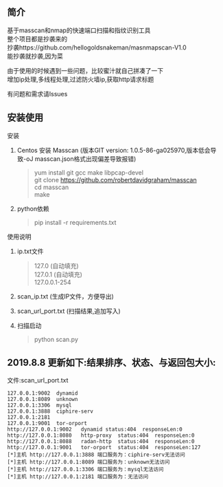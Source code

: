 ## 简介

基于masscan和nmap的快速端口扫描和指纹识别工具  
整个项目都是抄袭来的  
抄袭https://github.com/hellogoldsnakeman/masnmapscan-V1.0  
能抄袭就抄袭,因为菜

由于使用的时候遇到一些问题，比较蜜汁就自己拼凑了一下  
增加ip处理,多线程处理,过滤防火墙ip,获取http请求标题

有问题和需求请Issues  

## 安装使用

安装

1. Centos 安装 Masscan (版本GIT version: 1.0.5-86-ga025970,版本低会导致-oJ masscan.json格式出现偏差导致报错)
    >yum install git gcc make libpcap-devel  
    git clone https://github.com/robertdavidgraham/masscan  
    cd masscan  
    make  

2. python依赖
    >pip install -r requirements.txt
    
使用说明

1. ip.txt文件
    >127.0 (自动填充)  
    127.0.1 (自动填充)  
    127.0.0.1-254
2. scan_ip.txt (生成IP文件，方便导出)  

3. scan_url_port.txt (扫描结果,追加写入)  

4. 扫描启动
   >python scan.py

  
## 2019.8.8 更新如下:结果排序、状态、与返回包大小:  
  
文件:scan_url_port.txt
```
127.0.0.1:9002	dynamid
127.0.0.1:8089	unknown
127.0.0.1:3306	mysql
127.0.0.1:3888	ciphire-serv
127.0.0.1:2181	
127.0.0.1:9001	tor-orport
http://127.0.0.1:9002	dynamid	status:404	responseLen:0
http://127.0.0.1:8080	http-proxy	status:404	responseLen:0
http://127.0.0.1:8088	radan-http	status:404	responseLen:0
http://127.0.0.1:9001	tor-orport	status:404	responseLen:127
[*]主机 http://127.0.0.1:3888 端口服务为：ciphire-serv无法访问
[*]主机 http://127.0.0.1:8089 端口服务为：unknown无法访问
[*]主机 http://127.0.0.1:3306 端口服务为：mysql无法访问
[*]主机 http://127.0.0.1:2181 端口服务为：无法访问
```
